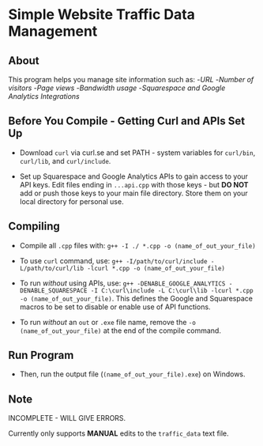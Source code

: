 # Simple Website Traffic Data Management

## About
This program helps you manage site information such as:
-*URL*
-*Number of visitors*
-*Page views*
-*Bandwidth usage*
-*Squarespace and Google Analytics Integrations*

## Before You Compile - Getting Curl and APIs Set Up
- Download `curl` via curl.se and set PATH - system variables for `curl/bin`, `curl/lib`, and `curl/include`.

- Set up Squarespace and Google Analytics APIs to gain access to your API keys. Edit files ending in `...api.cpp` with those keys - but **DO NOT** add or push those keys to your main file directory. Store them on your local directory for personal use.

## Compiling
- Compile all `.cpp` files with: `g++ -I ./ *.cpp -o (name_of_out_your_file)`

- To use `curl` command, use: `g++ -I/path/to/curl/include -L/path/to/curl/lib -lcurl *.cpp -o (name_of_out_your_file)`

- To run *without* using APIs, use: `g++ -DENABLE_GOOGLE_ANALYTICS -DENABLE_SQUARESPACE -I C:\curl\include -L C:\curl\lib -lcurl *.cpp -o (name_of_out_your_file)`. This defines the Google and Squarespace macros to be set to disable or enable use of API functions.

- To run *without* an `out` or `.exe` file name, remove the `-o (name_of_out_your_file)` at the end of the compile command.

## Run Program
- Then, run the output file (`(name_of_out_your_file).exe`) on Windows.

## Note
INCOMPLETE - WILL GIVE ERRORS.

Currently only supports **MANUAL** edits to the `traffic_data` text file.
